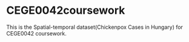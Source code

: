 # CEGE0042coursework
This is the Spatial-temporal dataset(Chickenpox Cases in Hungary) for CEGE0042 coursework.
